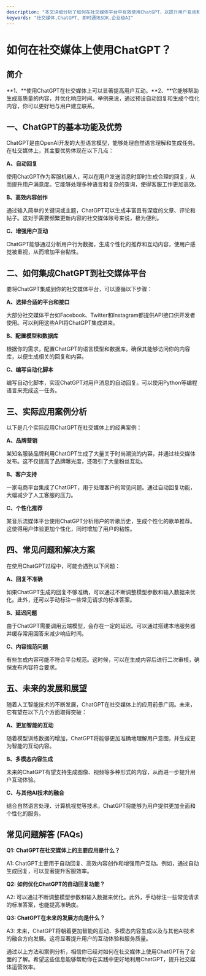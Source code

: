 ```yaml
---
description: "本文详细分析了如何在社交媒体平台中有效使用ChatGPT，以提升用户互动和内容生成效率。"
keywords: "社交媒体,ChatGPT, 即时通讯SDK,企业级AI"
---
```

# 如何在社交媒体上使用ChatGPT？

## 简介

**1、**使用ChatGPT在社交媒体上可以显著提高用户互动。**2、**它能够帮助生成高质量的内容，并优化响应时间。举例来说，通过预设自动回复和生成个性化内容，你可以更好地与用户建立联系。

## 一、ChatGPT的基本功能及优势

ChatGPT是由OpenAI开发的大型语言模型，能够处理自然语言理解和生成任务。在社交媒体上，其主要优势体现在以下几点：

**A、自动回复**

使用ChatGPT作为客服机器人，可以在用户发送消息时即时生成合理的回复，从而提升用户满意度。它能够处理多种语言和复杂的查询，使得客服工作更加高效。

**B、高效内容创作**

通过输入简单的关键词或主题，ChatGPT可以生成丰富且有深度的文章、评论和帖子。这对于需要频繁更新内容的社交媒体账号来说，极为便利。

**C、增强用户互动**

ChatGPT能够通过分析用户行为数据，生成个性化的推荐和互动内容，使用户感觉被重视，从而增加平台黏性。

## 二、如何集成ChatGPT到社交媒体平台

要将ChatGPT集成到你的社交媒体平台，可以遵循以下步骤：

**A、选择合适的平台和接口**

大部分社交媒体平台如Facebook、Twitter和Instagram都提供API接口供开发者使用。可以利用这些API将ChatGPT集成进来。

**B、配置模型和数据库**

根据你的需求，配置ChatGPT的语言模型和数据库。确保其能够访问你的内容库，以便生成相关的回复和内容。

**C、编写自动化脚本**

编写自动化脚本，实现ChatGPT对用户消息的自动回复。可以使用Python等编程语言来完成这一任务。

## 三、实际应用案例分析

以下是几个实际应用ChatGPT在社交媒体上的经典案例：

**A、品牌营销**

某知名服装品牌利用ChatGPT生成了大量关于时尚潮流的内容，并通过社交媒体发布。这不仅提高了品牌曝光度，还吸引了大量粉丝互动。

**B、客户支持**

一家电商平台集成了ChatGPT，用于处理客户的常见问题。通过自动回复功能，大幅减少了人工客服的压力。

**C、个性化推荐**

某音乐流媒体平台使用ChatGPT分析用户的听歌历史，生成个性化的歌单推荐。这使得用户体验更加个性化，同时增加了用户的粘性。

## 四、常见问题和解决方案

在使用ChatGPT过程中，可能会遇到以下问题：

**A、回复不准确**

如果ChatGPT生成的回复不够准确，可以通过不断调整模型参数和输入数据来优化。此外，还可以手动标注一些常见请求的标准答案。

**B、延迟问题**

由于ChatGPT需要调用云端模型，会存在一定的延迟。可以通过搭建本地服务器并缓存常用回答来减少响应时间。

**C、内容规范问题**

有些生成内容可能不符合平台规范。这时候，可以在生成内容后进行二次审核，确保发布内容符合要求。

## 五、未来的发展和展望

随着人工智能技术的不断发展，ChatGPT在社交媒体上的应用前景广阔。未来，它有望在以下几个方面取得突破：

**A、更加智能的互动**

随着模型训练数据的增加，ChatGPT将能够更加准确地理解用户意图，并生成更为智能的互动内容。

**B、多模态内容生成**

未来的ChatGPT有望支持生成图像、视频等多种形式的内容，从而进一步提升用户互动体验。

**C、与其他AI技术的融合**

结合自然语言处理、计算机视觉等技术，ChatGPT将能够为用户提供更加全面和个性化的服务。

## 常见问题解答 (FAQs)

**Q1: ChatGPT在社交媒体上的主要应用是什么？**

A1: ChatGPT主要用于自动回复、高效内容创作和增强用户互动。例如，通过自动生成回复，可以显著提升客服效率。

**Q2: 如何优化ChatGPT的自动回复功能？**

A2: 可以通过不断调整模型参数和输入数据来优化。此外，手动标注一些常见请求的标准答案，也能提高准确度。

**Q3: ChatGPT在未来的发展方向是什么？**

A3: 未来，ChatGPT将朝着更加智能的互动、多模态内容生成以及与其他AI技术的融合方向发展。这将显著提升用户的互动体验和服务质量。

通过以上方法和案例分析，相信你已经对如何在社交媒体上使用ChatGPT有了全面的了解。希望这些信息能够帮助你在实践中更好地利用ChatGPT，提升社交媒体运营效率。
